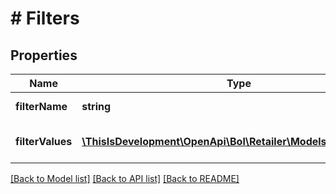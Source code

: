# # Filters

## Properties

Name | Type | Description | Notes
------------ | ------------- | ------------- | -------------
**filterName** | **string** | The name of the filter. |
**filterValues** | [**\ThisIsDevelopment\OpenApi\Bol\Retailer\Models\FilterValues[]**](FilterValues.md) | The list of filter values in this filter. |

[[Back to Model list]](../../README.md#models) [[Back to API list]](../../README.md#endpoints) [[Back to README]](../../README.md)
